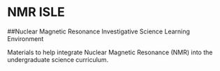# NMR ISLE
##Nuclear Magnetic Resonance Investigative Science Learning Environment

Materials to help integrate Nuclear Magnetic Resonance (NMR) into the undergraduate science curriculum.
